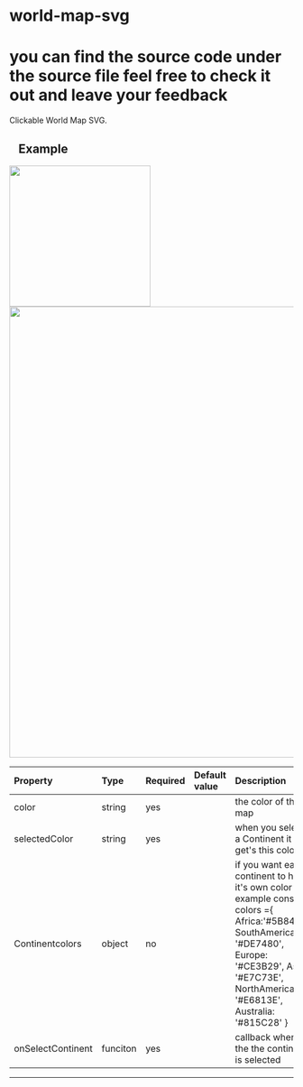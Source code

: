 # world-map-svg
# you can find the source code under the source file feel free to check it out and leave your feedback
<p>Clickable World Map SVG.</p>
<h2><a id="user-content-example" class="anchor" aria-hidden="true" href="#example"><svg class="octicon octicon-link" viewBox="0 0 16 16" version="1.1" width="16" height="16" aria-hidden="true"></svg></a>Example</h2>


<img src="./final.gif"   width=250/>

<img src="./Capture.PNG" width=800/>


    
    
<table>
<thead>
<tr>
<th align="left">Property</th>
<th align="left">Type</th>
<th align="left">Required</th>
<th align="left">Default value</th>
<th align="left">Description</th>
</tr>
</thead>
<tbody>
<tr>
<td align="left">color</td>
<td align="left">string</td>
<td align="left">yes</td>
<td align="left"></td>
<td align="left">the color of the map</td>
</tr>
<tr>
<td align="left">selectedColor</td>
<td align="left">string</td>
<td align="left">yes</td>
<td align="left"></td>
<td align="left">when you select a Continent it get's this color</td>
</tr>
<tr>
<td align="left">Continentcolors</td>
<td align="left">object</td>
<td align="left">no</td>
<td align="left"></td>
<td align="left">if you want each continent to have it's own color example 
    const colors ={
    Africa:'#5B8437',
    SouthAmerica: '#DE7480',
    Europe: '#CE3B29',
    Asia: '#E7C73E',
    NorthAmerica: '#E6813E',
    Australia: '#815C28'
}
</td>
</tr>
<tr>
<td align="left">onSelectContinent</td>
<td align="left">funciton</td>
<td align="left">yes</td>
<td align="left"></td>
<td align="left">callback when the the continent is selected</td>
</tr>
</tbody>
</table>
<hr>
</article>
